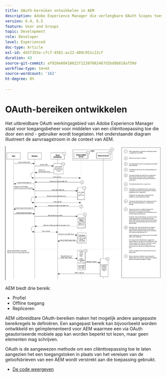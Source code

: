```yaml
---
title: OAuth-bereiken ontwikkelen in AEM
description: Adobe Experience Manager die verlengbare OAuth Scopes toestaat voor toegangsbeheer voor middelen van een cliënttoepassing die door een eind - gebruiker wordt toegelaten. Het onderstaande diagram illustreert de aanvraagstroom in de context van AEM.
version: 6.4, 6.5
feature: User and Groups
topic: Development
role: Developer
level: Experienced
doc-type: Article
exl-id: dd37355e-cfc7-4581-ac22-d89c951c22cf
duration: 43
source-git-commit: af928e60410022f12207082467d3bd9b818af59d
workflow-type: tm+mt
source-wordcount: '162'
ht-degree: 0%

---
```


# OAuth-bereiken ontwikkelen

Het uitbreidbare OAuth werkingsgebied van Adobe Experience Manager staat voor toegangsbeheer voor middelen van een cliënttoepassing toe die door een eind - gebruiker wordt toegelaten. Het onderstaande diagram illustreert de aanvraagstroom in de context van AEM.

![Oauth Scopes Flow](./assets/oauth-code-sample-develop/oauth-scopes-flow.png)

AEM biedt drie bereik:

* Profiel
* Offline toegang
* Repliceren

AEM uitbreidbare OAuth-bereiken maken het mogelijk andere aangepaste bereikregels te definiëren. Een aangepast bereik kan bijvoorbeeld worden ontwikkeld en geïmplementeerd voor AEM waarmee een via OAuth geautoriseerde mobiele app kan worden beperkt tot lezen, maar geen elementen mag schrijven.

OAuth is de aangewezen methode om een cliënttoepassing toe te laten aangezien het een toegangstoken in plaats van het vereisen van de geloofsbrieven van een AEM wordt verstrekt aan die toepassing gebruikt.

* [De code weergeven](https://github.com/Adobe-Consulting-Services/acs-aem-samples/blob/legacy/bundle/src/main/java/com/adobe/acs/samples/authentication/oauth/impl/SampleScopeWithPrivileges.java)
